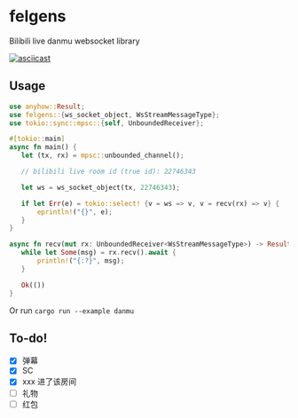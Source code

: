 # felgens
Bilibili live danmu websocket library

[![asciicast](https://asciinema.org/a/doKAz5FjOj8C2nl1aeRIBsHFC.png)](https://asciinema.org/a/doKAz5FjOj8C2nl1aeRIBsHFC)


## Usage

```rust
use anyhow::Result;
use felgens::{ws_socket_object, WsStreamMessageType};
use tokio::sync::mpsc::{self, UnboundedReceiver};

#[tokio::main]
async fn main() {
   let (tx, rx) = mpsc::unbounded_channel();

   // bilibili live room id (true id): 22746343

   let ws = ws_socket_object(tx, 22746343);

   if let Err(e) = tokio::select! {v = ws => v, v = recv(rx) => v} {
       eprintln!("{}", e);
   }
}

async fn recv(mut rx: UnboundedReceiver<WsStreamMessageType>) -> Result<()> {
   while let Some(msg) = rx.recv().await {
       println!("{:?}", msg);
   }

   Ok(())
}
```
Or run `cargo run --example danmu`

## To-do!

- [x] 弹幕
- [x] SC
- [x] xxx 进了该房间
- [ ] 礼物
- [ ] 红包
